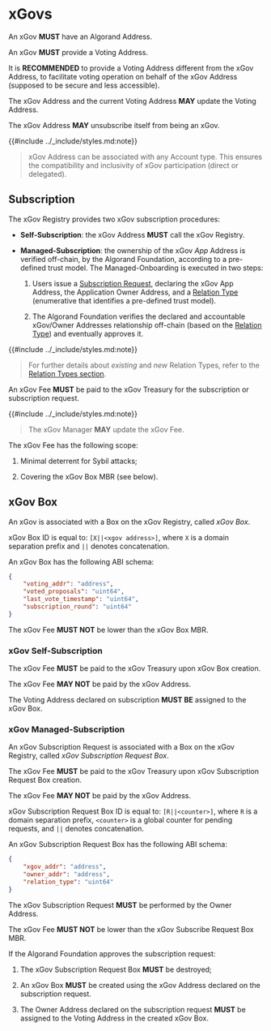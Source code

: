 # xGovs

An xGov **MUST** have an Algorand Address.

An xGov **MUST** provide a Voting Address.

It is **RECOMMENDED** to provide a Voting Address different from the xGov Address,
to facilitate voting operation on behalf of the xGov Address (supposed to be secure
and less accessible).

The xGov Address and the current Voting Address **MAY** update the Voting Address.

The xGov Address **MAY** unsubscribe itself from being an xGov.

{{#include ../_include/styles.md:note}}
> xGov Address can be associated with any Account type. This ensures the compatibility
> and inclusivity of xGov participation (direct or delegated).

## Subscription

The xGov Registry provides two xGov subscription procedures:

- **Self-Subscription**: the xGov Address **MUST** call the xGov Registry.

- **Managed-Subscription**: the ownership of the xGov _App_ Address is verified off-chain,
by the Algorand Foundation, according to a pre-defined trust model. The Managed-Onboarding
is executed in two steps:

  1. Users issue a [Subscription Request](#xgov-managed-subscription), declaring
  the xGov App Address, the Application Owner Address, and a [Relation Type](./xgov-relation-types.md)
  (enumerative that identifies a pre-defined trust model).

  1. The Algorand Foundation verifies the declared and accountable xGov/Owner Addresses
  relationship off-chain (based on the [Relation Type](./xgov-relation-types.md))
  and eventually approves it.

{{#include ../_include/styles.md:note}}
> For further details about _existing_ and _new_ Relation Types, refer to the [Relation
> Types section](./xgov-relation-types.md).

An xGov Fee **MUST** be paid to the xGov Treasury for the subscription or subscription
request.

{{#include ../_include/styles.md:note}}
> The xGov Manager **MAY** update the xGov Fee.

The xGov Fee has the following scope:

1. Minimal deterrent for Sybil attacks;

1. Covering the xGov Box MBR (see below).

## xGov Box

An xGov is associated with a Box on the xGov Registry, called _xGov Box_.

xGov Box ID is equal to: `[X||<xgov address>]`, where `X` is a domain separation
prefix and `||` denotes concatenation.

An xGov Box has the following ABI schema:

```json
{
    "voting_addr": "address",
    "voted_proposals": "uint64",
    "last_vote_timestamp": "uint64",
    "subscription_round": "uint64"
}
```

The xGov Fee **MUST NOT** be lower than the xGov Box MBR.

### xGov Self-Subscription

The xGov Fee **MUST** be paid to the xGov Treasury upon xGov Box creation.

The xGov Fee **MAY NOT** be paid by the xGov Address.

The Voting Address declared on subscription **MUST BE** assigned to the xGov Box.

### xGov Managed-Subscription

An xGov Subscription Request is associated with a Box on the xGov Registry, called
_xGov Subscription Request Box_.

The xGov Fee **MUST** be paid to the xGov Treasury upon xGov Subscription Request
Box creation.

The xGov Fee **MAY NOT** be paid by the xGov Address.

xGov Subscription Request Box ID is equal to: `[R||<counter>]`, where `R` is a domain
separation prefix, `<counter>` is a global counter for pending requests, and `||`
denotes concatenation.

An xGov Subscription Request Box has the following ABI schema:

```json
{
    "xgov_addr": "address",
    "owner_addr": "address",
    "relation_type": "uint64"
}
```

The xGov Subscription Request **MUST** be performed by the Owner Address.

The xGov Fee **MUST NOT** be lower than the xGov Subscribe Request Box MBR.

If the Algorand Foundation approves the subscription request:

1. The xGov Subscription Request Box **MUST** be destroyed;

1. An xGov Box **MUST** be created using the xGov Address declared on the subscription
request.

1. The Owner Address declared on the subscription request **MUST** be assigned to
the Voting Address in the created xGov Box.
